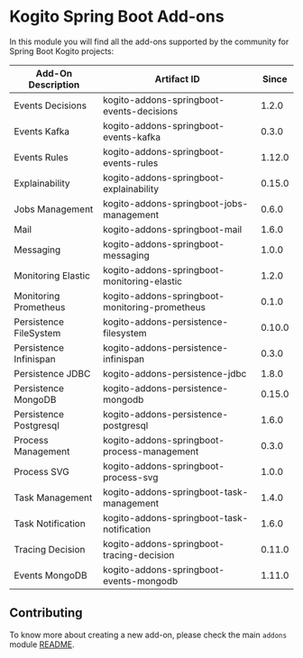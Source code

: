 # Kogito Spring Boot Add-ons

In this module you will find all the add-ons supported by the community for Spring Boot Kogito projects:

<!-- Please update this table in alphabetical order when creating a new add-on -->

| Add-On Description  | Artifact ID                           | Since             |
|---------------------|---------------------------------------|-------------------|
| Events Decisions     | kogito-addons-springboot-events-decisions | 1.2.0 |
| Events Kafka         | kogito-addons-springboot-events-kafka | 0.3.0 |
| Events Rules         | kogito-addons-springboot-events-rules | 1.12.0 |
| Explainability       | kogito-addons-springboot-explainability | 0.15.0 |
| Jobs Management      | kogito-addons-springboot-jobs-management | 0.6.0 |
| Mail                 | kogito-addons-springboot-mail | 1.6.0 |
| Messaging            | kogito-addons-springboot-messaging | 1.0.0 |
| Monitoring Elastic   | kogito-addons-springboot-monitoring-elastic | 1.2.0 |
| Monitoring Prometheus |kogito-addons-springboot-monitoring-prometheus | 0.1.0  |
| Persistence FileSystem | kogito-addons-persistence-filesystem | 0.10.0              |
| Persistence Infinispan | kogito-addons-persistence-infinispan | 0.3.0               |
| Persistence JDBC       | kogito-addons-persistence-jdbc       | 1.8.0               |
| Persistence MongoDB    | kogito-addons-persistence-mongodb    | 0.15.0              |
| Persistence Postgresql | kogito-addons-persistence-postgresql | 1.6.0               |
| Process Management      | kogito-addons-springboot-process-management | 0.3.0  |
| Process SVG             | kogito-addons-springboot-process-svg | 1.0.0 |
| Task Management         | kogito-addons-springboot-task-management | 1.4.0 |
| Task Notification       | kogito-addons-springboot-task-notification | 1.6.0 |
| Tracing Decision        | kogito-addons-springboot-tracing-decision  | 0.11.0 |
| Events MongoDB       | kogito-addons-springboot-events-mongodb | 1.11.0 |

## Contributing

To know more about creating a new add-on, please check the main `addons` module [README](../../addons/README.md).
